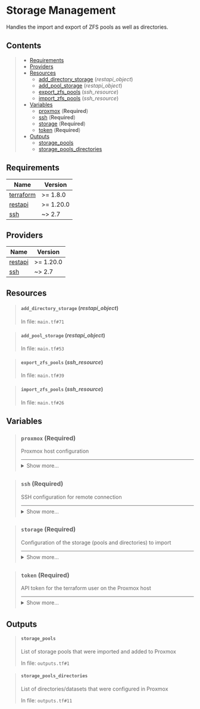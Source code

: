 # Storage Management

Handles the import and export of ZFS pools as well as directories.
## Contents

<blockquote>

- [Requirements](#requirements)
- [Providers](#providers)
- [Resources](#resources)
  - [add_directory_storage](#add_directory_storage-restapi_object) (*restapi_object*)
  - [add_pool_storage](#add_pool_storage-restapi_object) (*restapi_object*)
  - [export_zfs_pools](#export_zfs_pools-ssh_resource) (*ssh_resource*)
  - [import_zfs_pools](#import_zfs_pools-ssh_resource) (*ssh_resource*)
- [Variables](#variables)
  - [proxmox](#proxmox-required) (**Required**)
  - [ssh](#ssh-required) (**Required**)
  - [storage](#storage-required) (**Required**)
  - [token](#token-required) (**Required**)
- [Outputs](#outputs)
  - [storage_pools](#storage_pools)
  - [storage_pools_directories](#storage_pools_directories)</blockquote>

## Requirements

| Name | Version |
|------|---------|
| <a name="requirement_terraform"></a> [terraform](#requirement\_terraform) | >= 1.8.0 |
| <a name="requirement_restapi"></a> [restapi](#requirement\_restapi) | >= 1.20.0 |
| <a name="requirement_ssh"></a> [ssh](#requirement\_ssh) | ~> 2.7 |
## Providers

| Name | Version |
|------|---------|
| <a name="provider_restapi"></a> [restapi](#provider\_restapi) | >= 1.20.0 |
| <a name="provider_ssh"></a> [ssh](#provider\_ssh) | ~> 2.7 |


## Resources
<blockquote>

#### `add_directory_storage` (_restapi_object_)
In file: `main.tf#71`
</blockquote>
<blockquote>

#### `add_pool_storage` (_restapi_object_)
In file: `main.tf#53`
</blockquote>
<blockquote>

#### `export_zfs_pools` (_ssh_resource_)
In file: `main.tf#39`
</blockquote>
<blockquote>

#### `import_zfs_pools` (_ssh_resource_)
In file: `main.tf#26`
</blockquote>

## Variables
<blockquote>

### `proxmox` (**Required**)
Proxmox host configuration

<details style="border-top-color: inherit; border-top-width: 0.1em; border-top-style: solid; padding-top: 0.5em; padding-bottom: 0.5em;">
  <summary>Show more...</summary>

  **Type**:
  ```hcl
  object({
    name = string
    host = string
    port = number
  })
  ```
  In file: `variables.tf#14`

</details>
</blockquote>
<blockquote>

### `ssh` (**Required**)
SSH configuration for remote connection

<details style="border-top-color: inherit; border-top-width: 0.1em; border-top-style: solid; padding-top: 0.5em; padding-bottom: 0.5em;">
  <summary>Show more...</summary>

  **Type**:
  ```hcl
  object({
    host    = string
    user    = string
    id_file = optional(string, "~/.ssh/id_rsa")
  })
  ```
  In file: `variables.tf#1`

</details>
</blockquote>
<blockquote>

### `storage` (**Required**)
Configuration of the storage (pools and directories) to import

<details style="border-top-color: inherit; border-top-width: 0.1em; border-top-style: solid; padding-top: 0.5em; padding-bottom: 0.5em;">
  <summary>Show more...</summary>

  **Type**:
  ```hcl
  list(object({
    name = string
    type = string # "pool" or "directory"
    # For directories only:
    path          = optional(string)
    content_types = optional(list(string))
  }))
  ```
  In file: `variables.tf#26`

</details>
</blockquote>
<blockquote>

### `token` (**Required**)
API token for the terraform user on the Proxmox host

<details style="border-top-color: inherit; border-top-width: 0.1em; border-top-style: solid; padding-top: 0.5em; padding-bottom: 0.5em;">
  <summary>Show more...</summary>

  **Type**:
  ```hcl
  string
  ```
  In file: `variables.tf#66`

</details>
</blockquote>


## Outputs
<blockquote>

#### `storage_pools`
List of storage pools that were imported and added to Proxmox

In file: `outputs.tf#1`
</blockquote>
<blockquote>

#### `storage_pools_directories`
List of directories/datasets that were configured in Proxmox

In file: `outputs.tf#11`
</blockquote>
